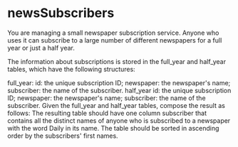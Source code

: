 <h1>newsSubscribers
</h1>
<p>You are managing a small newspaper subscription service. Anyone who uses it can subscribe to a large number of different newspapers for a full year or just a half year.

The information about subscriptions is stored in the full_year and half_year tables, which have the following structures:

full_year:
id: the unique subscription ID;
newspaper: the newspaper's name;
subscriber: the name of the subscriber.
half_year
id: the unique subscription ID;
newspaper: the newspaper's name;
subscriber: the name of the subscriber.
Given the full_year and half_year tables, compose the result as follows: The resulting table should have one column subscriber that contains all the distinct names of anyone who is subscribed to a newspaper with the word Daily in its name. The table should be sorted in ascending order by the subscribers' first names.
</p>
